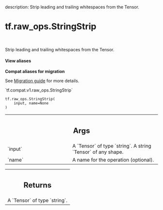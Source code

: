 description: Strip leading and trailing whitespaces from the Tensor.

<div itemscope itemtype="http://developers.google.com/ReferenceObject">
<meta itemprop="name" content="tf.raw_ops.StringStrip" />
<meta itemprop="path" content="Stable" />
</div>

# tf.raw_ops.StringStrip

<!-- Insert buttons and diff -->

<table class="tfo-notebook-buttons tfo-api nocontent" align="left">

</table>



Strip leading and trailing whitespaces from the Tensor.

<section class="expandable">
  <h4 class="showalways">View aliases</h4>
  <p>
<b>Compat aliases for migration</b>
<p>See
<a href="https://www.tensorflow.org/guide/migrate">Migration guide</a> for
more details.</p>
<p>`tf.compat.v1.raw_ops.StringStrip`</p>
</p>
</section>

<pre class="devsite-click-to-copy prettyprint lang-py tfo-signature-link">
<code>tf.raw_ops.StringStrip(
    input, name=None
)
</code></pre>



<!-- Placeholder for "Used in" -->


<!-- Tabular view -->
 <table class="responsive fixed orange">
<colgroup><col width="214px"><col></colgroup>
<tr><th colspan="2"><h2 class="add-link">Args</h2></th></tr>

<tr>
<td>
`input`
</td>
<td>
A `Tensor` of type `string`. A string `Tensor` of any shape.
</td>
</tr><tr>
<td>
`name`
</td>
<td>
A name for the operation (optional).
</td>
</tr>
</table>



<!-- Tabular view -->
 <table class="responsive fixed orange">
<colgroup><col width="214px"><col></colgroup>
<tr><th colspan="2"><h2 class="add-link">Returns</h2></th></tr>
<tr class="alt">
<td colspan="2">
A `Tensor` of type `string`.
</td>
</tr>

</table>


